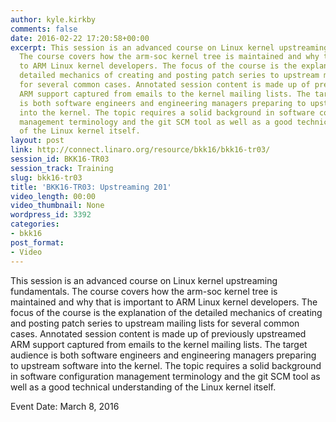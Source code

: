```yaml
---
author: kyle.kirkby
comments: false
date: 2016-02-22 17:20:58+00:00
excerpt: This session is an advanced course on Linux kernel upstreaming fundamentals.
  The course covers how the arm-soc kernel tree is maintained and why that is important
  to ARM Linux kernel developers. The focus of the course is the explanation of the
  detailed mechanics of creating and posting patch series to upstream mailing lists
  for several common cases. Annotated session content is made up of previously upstreamed
  ARM support captured from emails to the kernel mailing lists. The target audience
  is both software engineers and engineering managers preparing to upstream software
  into the kernel. The topic requires a solid background in software configuration
  management terminology and the git SCM tool as well as a good technical understanding
  of the Linux kernel itself.
layout: post
link: http://connect.linaro.org/resource/bkk16/bkk16-tr03/
session_id: BKK16-TR03
session_track: Training
slug: bkk16-tr03
title: 'BKK16-TR03: Upstreaming 201'
video_length: 00:00
video_thumbnail: None
wordpress_id: 3392
categories:
- bkk16
post_format:
- Video
---
```


This session is an advanced course on Linux kernel upstreaming fundamentals. The course covers how the arm-soc kernel tree is maintained and why that is important to ARM Linux kernel developers. The focus of the course is the explanation of the detailed mechanics of creating and posting patch series to upstream mailing lists for several common cases. Annotated session content is made up of previously upstreamed ARM support captured from emails to the kernel mailing lists. The target audience is both software engineers and engineering managers preparing to upstream software into the kernel. The topic requires a solid background in software configuration management terminology and the git SCM tool as well as a good technical understanding of the Linux kernel itself.

Event Date: March 8, 2016
